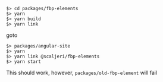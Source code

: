     $> cd packages/fbp-elements
    $> yarn 
    $> yarn build
    $> yarn link

goto

    $> packages/angular-site
    $> yarn
    $> yarn link @scaljeri/fbp-elements
    $> yarn start

This should work, however, `packages/old-fbp-element` will fail